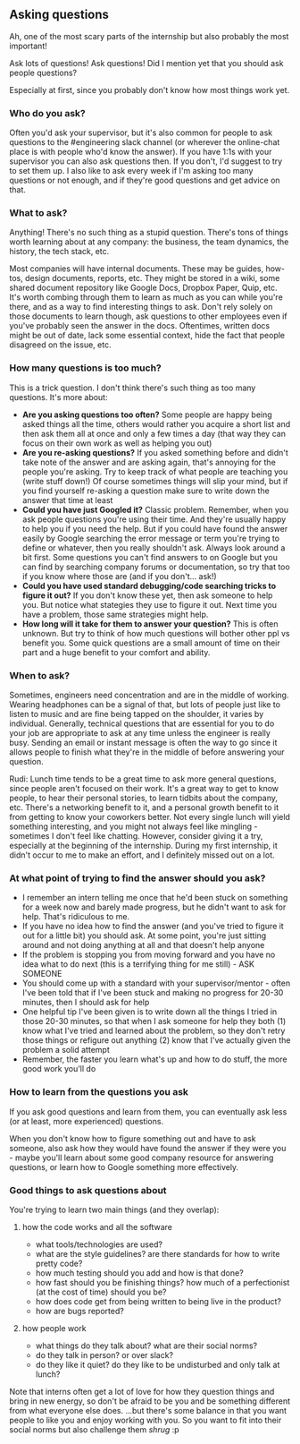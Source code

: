 ## Asking questions

Ah, one of the most scary parts of the internship but also probably the most important!

Ask lots of questions! Ask questions! Did I mention yet that you should ask people questions?

Especially at first, since you probably don't know how most things work yet.

### Who do you ask?

Often you'd ask your supervisor, but it's also common for people to ask questions to the #engineering slack channel (or wherever the online-chat place is with people who'd know the answer). If you have 1:1s with your supervisor you can also ask questions then. If you don't, I'd suggest to try to set them up. I also like to ask every week if I'm asking too many questions or not enough, and if they're good questions and get advice on that.

### What to ask?

Anything! There's no such thing as a stupid question. There's tons of things worth learning about at any company: the business, the team dynamics, the history, the tech stack, etc.

Most companies will have internal documents. These may be guides, how-tos, design documents, reports, etc. They might be stored in a wiki, some shared document repository like Google Docs, Dropbox Paper, Quip, etc. It's worth combing through them to learn as much as you can while you're there, and as a way to find interesting things to ask. Don't rely solely on those documents to learn though, ask questions to other employees even if you've probably seen the answer in the docs. Oftentimes, written docs might be out of date, lack some essential context, hide the fact that people disagreed on the issue, etc.

### How many questions is too much?

This is a trick question. I don't think there's such thing as too many questions. It's more about:

- **Are you asking questions too often?** Some people are happy being asked things all the time, others would rather you acquire a short list and then ask them all at once and only a few times a day (that way they can focus on their own work as well as helping you out)
- **Are you re-asking questions?** If you asked something before and didn't take note of the answer and are asking again, that's annoying for the people you're asking. Try to keep track of what people are teaching you (write stuff down!) Of course sometimes things will slip your mind, but if you find yourself re-asking a question make sure to write down the answer that time at least
- **Could you have just Googled it?** Classic problem. Remember, when you ask people questions you're using their time. And they're usually happy to help you if you need the help. But if you could have found the answer easily by Google searching the error message or term you're trying to define or whatever, then you really shouldn't ask. Always look around a bit first. Some questions you can't find answers to on Google but you can find by searching company forums or documentation, so try that too if you know where those are (and if you don't... ask!)
- **Could you have used standard debugging/code searching tricks to figure it out?** If you don't know these yet, then ask someone to help you. But notice what stategies they use to figure it out. Next time you have a problem, those same strategies might help.
- **How long will it take for them to answer your question?** This is often unknown. But try to think of how much questions will bother other ppl vs benefit you. Some quick questions are a small amount of time on their part and a huge benefit to your comfort and ability.

### When to ask?

Sometimes, engineers need concentration and are in the middle of working. Wearing headphones can be a signal of that, but lots of people just like to listen to music and are fine being tapped on the shoulder, it varies by individual. Generally, technical questions that are essential for you to do your job are appropriate to ask at any time unless the engineer is really busy. Sending an email or instant message is often the way to go since it allows people to finish what they're in the middle of before answering your question.

Rudi: Lunch time tends to be a great time to ask more general questions, since people aren't focused on their work. It's a great way to get to know people, to hear their personal stories, to learn tidbits about the company, etc. There's a networking benefit to it, and a personal growth benefit to it from getting to know your coworkers better. Not every single lunch will yield something interesting, and you might not always feel like mingling - sometimes I don't feel like chatting. However, consider giving it a try, especially at the beginning of the internship. During my first internship, it didn't occur to me to make an effort, and I definitely missed out on a lot.

### At what point of trying to find the answer should you ask?

- I remember an intern telling me once that he'd been stuck on something for a week now and barely made progress, but he didn't want to ask for help. That's ridiculous to me.
- If you have no idea how to find the answer (and you've tried to figure it out for a little bit) you should ask. At some point, you're just sitting around and not doing anything at all and that doesn't help anyone
- If the problem is stopping you from moving forward and you have no idea what to do next (this is a terrifying thing for me still) - ASK SOMEONE
- You should come up with a standard with your supervisor/mentor - often I've been told that if I've been stuck and making no progress for 20-30 minutes, then I should ask for help
- One helpful tip I've been given is to write down all the things I tried in those 20-30 minutes, so that when I ask someone for help they both (1) know what I've tried and learned about the problem, so they don't retry those things or refigure out anything (2) know that I've actually given the problem a solid attempt
- Remember, the faster you learn what's up and how to do stuff, the more good work you'll do


### How to learn from the questions you ask

If you ask good questions and learn from them, you can eventually ask less (or at least, more experienced) questions.

When you don't know how to figure something out and have to ask someone, also ask how they would have found the answer if they were you - maybe you'll learn about some good company resource for answering questions, or learn how to Google something more effectively.


### Good things to ask questions about

You're trying to learn two main things (and they overlap):

1. how the code works and all the software

	- what tools/technologies are used?
	- what are the style guidelines? are there standards for how to write pretty code?
	- how much testing should you add and how is that done?
	- how fast should you be finishing things? how much of a perfectionist (at the cost of time) should you be?
	- how does code get from being written to being live in the product?
	- how are bugs reported?


2. how people work

	- what things do they talk about? what are their social norms?
	- do they talk in person? or over slack?
	- do they like it quiet? do they like to be undisturbed and only talk at lunch?

Note that interns often get a lot of love for how they question things and bring in new energy, so don't be afraid to be you and be something different from what everyone else does. ...but there's some balance in that you want people to like you and enjoy working with you. So you want to fit into their social norms but also challenge them *shrug* :p
